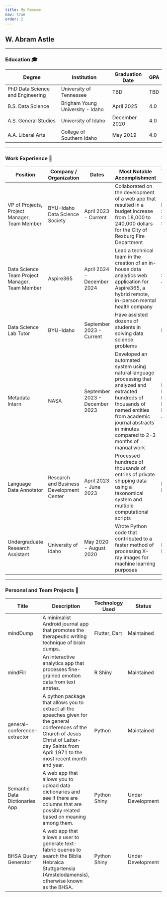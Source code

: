 ```yaml
---
title: My Resume
nav: true
order: 2
---
```


## W. Abram Astle

---
### Education 🎓
| Degree              | Institution                          | Graduation Date | GPA |
|---------------------|--------------------------------------|-----------------|-----|
|PhD Data Science and Engineering | University of Tennessee | TBD | TBD |
| B.S. Data Science   | Brigham Young University - Idaho    | April 2025      | 4.0 |
| A.S. General Studies| University of Idaho                  | December 2020   | 4.0 |
| A.A. Liberal Arts  | College of Southern Idaho           | May 2019        | 4.0 |

---
### Work Experience 🔨
| Position                   | Company / Organization             | Dates                  | Most Notable Accomplishment                                                      | Technology Used                                                                                     |
|----------------------------|-----------------------------------|-----------------------|----------------------------------------------------------------------------------|-----------------------------------------------------------------------------------------------------|
| VP of Projects, Project Manager, Team Member | BYU-Idaho Data Science Society | April 2023 - Current   | Collaborated on the development of a web app that resulted in a budget increase from 18,000 to 240,000 dollars for the City of Rexburg Fire Department | Python, R, SQL, Streamlit, Shiny                                                                  |
| Data Science Team Project Manager, Team Member | Aspire365   | April 2024 - December 2024 | Lead a technical team in the creation of an in-house data analytics web application for Aspire365, a hybrid remote, in-person mental health company | Shiny, R, Javascript                                                                             |
| Data Science Lab Tutor     | BYU-Idaho                         | September 2023 - Current | Have assisted dozens of students in solving data science problems                 | Python, R                                                                                         |
| Metadata Intern             | NASA                              | September 2023 - December 2023 | Developed an automated system using natural language processing that analyzed and extracted hundreds of thousands of named entities from academic journal abstracts in minutes compared to 2-3 months of manual work | Python, Multiple Deep Learning Models, Javascript                                                   |
| Language Data Annotator    | Research and Business Development Center | April 2023 - June 2023 | Processed hundreds of thousands of entries of private shipping data using a taxonomical system and multiple computational scripts | Python, Bash                                                                                    |
| Undergraduate Research Assistant | University of Idaho | May 2020 - August 2020 | Wrote Python code that contributed to a faster method of processing X-ray images for machine learning purposes  | Python, Fortran                                                                                   |

---
### Personal and Team Projects 👤
| Title                    | Description                                                                                      | Technology Used | Status       | URL |
|--------------------------|--------------------------------------------------------------------------------------------------|----------------|--------------|-----|
| mindDump                 | A minimalist Android journal app that promotes the therapeutic writing technique of brain dumps. | Flutter, Dart  | Maintained   | [GitHub](https://github.com/c-a-s-t-l-e/mindDump/) |
| mindFill                 | An interactive analytics app that processes fine-grained emotion data from text entries.         | R Shiny        | Maintained   | [GitHub](https://github.com/c-a-s-t-l-e/mindFill/) |
| general-conference-extractor | A python package that allows you to extract all the speeches given for the general conferences of the Church of Jesus Christ of Latter-day Saints from April 1971 to the most recent month and year. | Python         | Maintained   | [GitHub](https://c-a-s-t-l-e.github.io/general-conference-extractor/) |
| Semantic Data Dictionaries App | A web app that allows you to upload data dictionaries and see if there are columns that are possibly related based on meaning among them. | Python Shiny   | Under Development | [GitHub](https://c-a-s-t-l-e.github.io/semantic_data_dictionaries_app/) |
| BHSA Query Generator | A web app that allows a user to generate text-fabric queries to search the Biblia Hebraica Stuttgartensia (Amstelodamensis), otherwise known as the BHSA. | Python Shiny   | Under Development | [GitHub](https://c-a-s-t-l-e.github.io/bhsa-query-generator/) |
